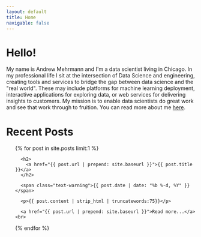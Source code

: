 ```yaml
---
layout: default
title: Home
navigable: false
---
```


# Hello!

My name is Andrew Mehrmann and I'm a data scientist living in Chicago. In my professional life I sit at the intersection of Data Science and engineering, creating tools and services to bridge the gap between data science and the "real world". These may include platforms for machine learning deployment, interactive applications for exploring data, or web services for delivering insights to customers. My mission is to enable data scientists do great work and see that work through to fruition. You can read more about me [here](/about).

# Recent Posts

<ul class="well">
  {% for post in site.posts limit:1 %}

      <h2>
        <a href="{{ post.url | prepend: site.baseurl }}">{{ post.title }}</a>
      </h2>

      <span class="text-warning">{{ post.date | date: "%b %-d, %Y" }}</span>

      <p>{{ post.content | strip_html | truncatewords:75}}</p>

      <a href="{{ post.url | prepend: site.baseurl }}">Read more...</a><br>

  {% endfor %}
</ul>
